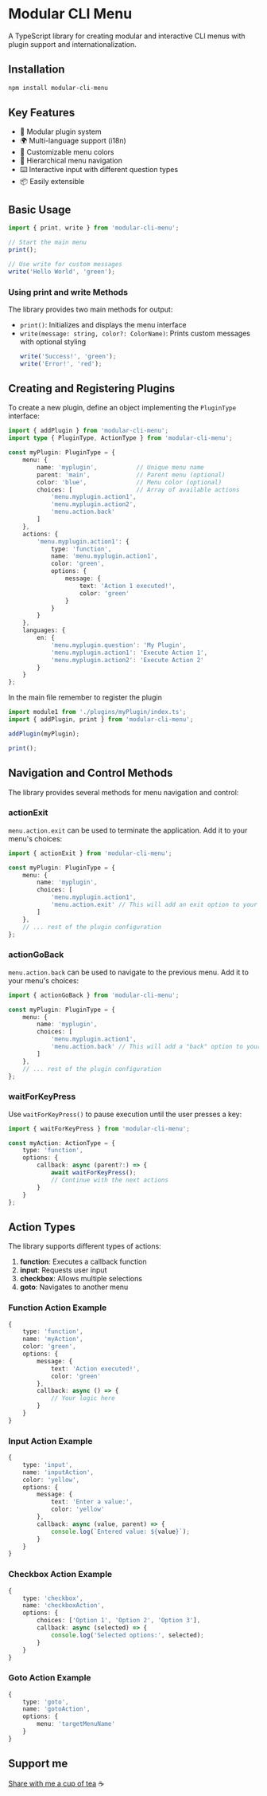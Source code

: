 # Modular CLI Menu

A TypeScript library for creating modular and interactive CLI menus with plugin support and internationalization.

## Installation

```bash
npm install modular-cli-menu
```

## Key Features

- 🔌 Modular plugin system
- 🌍 Multi-language support (i18n)
- 🎨 Customizable menu colors
- 🔄 Hierarchical menu navigation
- ⌨️ Interactive input with different question types
- 📦 Easily extensible

## Basic Usage

```typescript
import { print, write } from 'modular-cli-menu';

// Start the main menu
print();

// Use write for custom messages
write('Hello World', 'green');
```

### Using print and write Methods

The library provides two main methods for output:

- `print()`: Initializes and displays the menu interface
- `write(message: string, color?: ColorName)`: Prints custom messages with optional styling
  ```typescript
  write('Success!', 'green');
  write('Error!', 'red');
  ```

## Creating and Registering Plugins

To create a new plugin, define an object implementing the `PluginType` interface:

```typescript
import { addPlugin } from 'modular-cli-menu';
import type { PluginType, ActionType } from 'modular-cli-menu';

const myPlugin: PluginType = {
    menu: {
        name: 'myplugin',           // Unique menu name
        parent: 'main',             // Parent menu (optional)
        color: 'blue',              // Menu color (optional)
        choices: [                  // Array of available actions
            'menu.myplugin.action1',
            'menu.myplugin.action2',
            'menu.action.back'
        ]
    },
    actions: {
        'menu.myplugin.action1': {
            type: 'function',
            name: 'menu.myplugin.action1',
            color: 'green',
            options: {
                message: {
                    text: 'Action 1 executed!',
                    color: 'green'
                }
            }
        }
    },
    languages: {
        en: {
            'menu.myplugin.question': 'My Plugin',
            'menu.myplugin.action1': 'Execute Action 1',
            'menu.myplugin.action2': 'Execute Action 2'
        }
    }
};
```

In the main file remember to register the plugin
```typescript
import module1 from './plugins/myPlugin/index.ts';
import { addPlugin, print } from 'modular-cli-menu';

addPlugin(myPlugin);

print();
```

## Navigation and Control Methods

The library provides several methods for menu navigation and control:

### actionExit

`menu.action.exit` can be used to terminate the application. 
Add it to your menu's choices:

```typescript
import { actionExit } from 'modular-cli-menu';

const myPlugin: PluginType = {
    menu: {
        name: 'myplugin',
        choices: [
            'menu.myplugin.action1',
            'menu.action.exit' // This will add an exit option to your menu
        ]
    },
    // ... rest of the plugin configuration
};
```

### actionGoBack

`menu.action.back` can be used to navigate to the previous menu. 
Add it to your menu's choices:

```typescript
import { actionGoBack } from 'modular-cli-menu';

const myPlugin: PluginType = {
    menu: {
        name: 'myplugin',
        choices: [
            'menu.myplugin.action1',
            'menu.action.back' // This will add a "back" option to your menu
        ]
    },
    // ... rest of the plugin configuration
};
```

### waitForKeyPress

Use `waitForKeyPress()` to pause execution until the user presses a key:

```typescript
import { waitForKeyPress } from 'modular-cli-menu';

const myAction: ActionType = {
    type: 'function',
    options: {
        callback: async (parent?:) => {
            await waitForKeyPress();
            // Continue with the next actions
        }
    }
};
```

## Action Types

The library supports different types of actions:

1. **function**: Executes a callback function
2. **input**: Requests user input
3. **checkbox**: Allows multiple selections
4. **goto**: Navigates to another menu

### Function Action Example

```typescript
{
    type: 'function',
    name: 'myAction',
    color: 'green',
    options: {
        message: {
            text: 'Action executed!',
            color: 'green'
        },
        callback: async () => {
            // Your logic here
        }
    }
}
```

### Input Action Example

```typescript
{
    type: 'input',
    name: 'inputAction',
    color: 'yellow',
    options: {
        message: {
            text: 'Enter a value:',
            color: 'yellow'
        },
        callback: async (value, parent) => {
            console.log(`Entered value: ${value}`);
        }
    }
}
```

### Checkbox Action Example

```typescript
{
    type: 'checkbox',
    name: 'checkboxAction',
    options: {
        choices: ['Option 1', 'Option 2', 'Option 3'],
        callback: async (selected) => {
            console.log('Selected options:', selected);
        }
    }
}
```

### Goto Action Example

```typescript
{
    type: 'goto',
    name: 'gotoAction',
    options: {
        menu: 'targetMenuName'
    }
}
```

## Support me

[Share with me a cup of tea](https://www.buymeacoffee.com/bloris) ☕